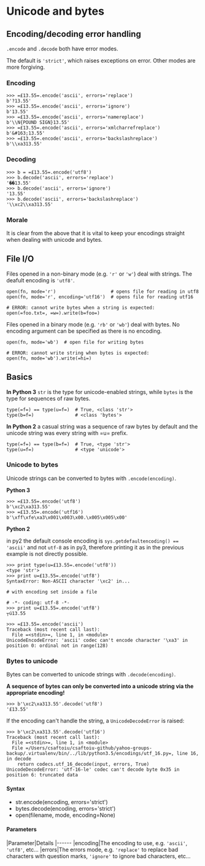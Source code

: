 # Unicode and bytes



## Encoding/decoding error handling


`.encode` and `.decode` both have error modes.

The default is `'strict'`, which raises exceptions on error. Other modes are more forgiving.

### Encoding

```
>>> =£13.55=.encode('ascii', errors='replace')
b'?13.55'
>>> =£13.55=.encode('ascii', errors='ignore')
b'13.55'
>>> =£13.55=.encode('ascii', errors='namereplace')
b'\\N{POUND SIGN}13.55'
>>> =£13.55=.encode('ascii', errors='xmlcharrefreplace')
b'&#163;13.55'
>>> =£13.55=.encode('ascii', errors='backslashreplace')
b'\\xa313.55'

```

### Decoding

```
>>> b = =£13.55=.encode('utf8')
>>> b.decode('ascii', errors='replace')
'��13.55'
>>> b.decode('ascii', errors='ignore')
'13.55'
>>> b.decode('ascii', errors='backslashreplace')
'\\xc2\\xa313.55'

```

### Morale

It is clear from the above that it is vital to keep your encodings straight when dealing with unicode and bytes.



## File I/O


Files opened in a non-binary mode (e.g. `'r'` or `'w'`) deal with strings. The deafult encoding is `'utf8'`.

```
open(fn, mode='r')                    # opens file for reading in utf8
open(fn, mode='r', encoding='utf16')  # opens file for reading utf16

# ERROR: cannot write bytes when a string is expected:
open(=foo.txt=, =w=).write(b=foo=)

```

Files opened in a binary mode (e.g. `'rb'` or `'wb'`) deal with bytes. No encoding argument can be specified as there is no encoding.

```
open(fn, mode='wb')  # open file for writing bytes

# ERROR: cannot write string when bytes is expected:
open(fn, mode='wb').write(=hi=)

```



## Basics


**In Python 3** `str` is the type for unicode-enabled strings, while `bytes` is the type for sequences of raw bytes.

```
type(=f=) == type(u=f=)  # True, <class 'str'>
type(b=f=)               # <class 'bytes'>

```

**In Python 2** a casual string was a sequence of raw bytes by default and the unicode string was every string with =u= prefix.

```
type(=f=) == type(b=f=)  # True, <type 'str'>
type(u=f=)               # <type 'unicode'>

```

### Unicode to bytes

Unicode strings can be converted to bytes with `.encode(encoding)`.

**Python 3**

```
>>> =£13.55=.encode('utf8')
b'\xc2\xa313.55'
>>> =£13.55=.encode('utf16')
b'\xff\xfe\xa3\x001\x003\x00.\x005\x005\x00'

```

**Python 2**

in py2 the default console encoding is `sys.getdefaultencoding() == 'ascii'` and not `utf-8` as in py3, therefore printing it as in the previous example is not directly possible.

```
>>> print type(u=£13.55=.encode('utf8'))
<type 'str'>
>>> print u=£13.55=.encode('utf8')
SyntaxError: Non-ASCII character '\xc2' in...

# with encoding set inside a file

# -*- coding: utf-8 -*-
>>> print u=£13.55=.encode('utf8')
┬ú13.55

```

```
>>> =£13.55=.encode('ascii')
Traceback (most recent call last):
  File =<stdin>=, line 1, in <module>
UnicodeEncodeError: 'ascii' codec can't encode character '\xa3' in position 0: ordinal not in range(128)

```

### Bytes to unicode

Bytes can be converted to unicode strings with `.decode(encoding)`.

**A sequence of bytes can only be converted into a unicode string via the appropriate encoding!**

```
>>> b'\xc2\xa313.55'.decode('utf8')
'£13.55'

```

If the encoding can't handle the string, a `UnicodeDecodeError` is raised:

```
>>> b'\xc2\xa313.55'.decode('utf16')
Traceback (most recent call last):
  File =<stdin>=, line 1, in <module>
  File =/Users/csaftoiu/csaftoiu-github/yahoo-groups-backup/.virtualenv/bin/../lib/python3.5/encodings/utf_16.py=, line 16, in decode
    return codecs.utf_16_decode(input, errors, True)
UnicodeDecodeError: 'utf-16-le' codec can't decode byte 0x35 in position 6: truncated data

```



#### Syntax


- str.encode(encoding, errors='strict')
- bytes.decode(encoding, errors='strict')
- open(filename, mode, encoding=None)



#### Parameters


|Parameter|Details
|------
|encoding|The encoding to use, e.g. `'ascii'`, `'utf8'`, etc...
|errors|The errors mode, e.g. `'replace'` to replace bad characters with question marks, `'ignore'` to ignore bad characters, etc...

